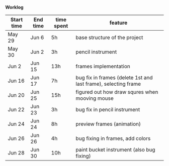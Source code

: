 **Worklog**

| Start time  | End time | time spent | feature |
|-----------|-------------|-------------|-------------|
| May 29 | Jun 6 | 5h | base structure of the project |
| May 30 | Jun 2 | 3h | pencil instrument | 
| Jun 2 | Jun 15 | 13h | frames implementation | 
| Jun 16 | Jun 17 | 7h | bug fix in frames (delete 1st and last frame), selecting frame | 
| Jun 20 | Jun 25 | 15h | figured out how draw squres when mooving mouse |
| Jun 22 | Jun 23 | 3h | bug fix in pencil instrument | 
| Jun 24 | Jun 24 | 8h | preview frames (animation) |
| Jun 26 | Jun 26 | 4h | bug fixing in frames, add colors | 
| Jun 28 | Jun 30 | 10h | paint bucket instrument (also bug fixing) |